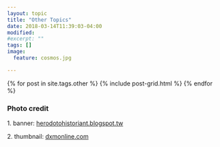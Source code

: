 ```yaml
---
layout: topic
title: "Other Topics"
date: 2018-03-14T11:39:03-04:00
modified:
#excerpt: ""
tags: []
image:
  feature: cosmos.jpg

---
```


<div class="tiles">
{% for post in site.tags.other %}
  {% include post-grid.html %}
{% endfor %}
</div><!-- /.tiles -->

<div class="tiles">
<div class="tile">
<h3> Photo credit</h3>
<p>1. banner: <a target="blank" href="http://herodotohistoriant.blogspot.tw/2017/06/la-alquimia-de-los-planetas.html">herodotohistoriant.blogspot.tw</a></p>
<p>2. thumbnail: <a target="blank" href="http://www.dxmonline.com/wp-content/uploads/2016/08/?MA">dxmonline.com</a></p>
</div><!-- /.tile -->
</div><!-- /.tiles -->
